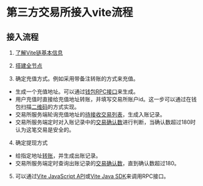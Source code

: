 # 第三方交易所接入vite流程

## 接入流程

1. [了解Vite链基本信息](https://vite.wiki/zh/introduction/)

2. [搭建全节点](https://vite.wiki/zh/tutorial/node/install.html)

3. 确定充值方式。例如采用带备注转账的方式来充值。

* 生成一个充值地址。可以通过[钱包RPC接口](https://vite.wiki/zh/api/rpc/wallet_v2.html#wallet-createentropyfile)来生成。
* 用户充值时直接给充值地址转账，并填写交易所账户id。这一步可以通过在钱包扫描[二维码](https://vite.wiki/zh/vep/vep-4.html)的方式实现。
* 交易所服务端轮询充值地址的[待接收交易列表](https://vite.wiki/zh/api/rpc/ledger_v2.html#ledger-getunreceivedblocksbyaddress)，生成入账记录。
* 交易所服务端定时对入账记录中的[交易确认数](https://vite.wiki/zh/api/rpc/ledger_v2.html#ledger-getaccountblockbyhash)进行判断，当确认数超过180时认为这笔交易是安全的。

4. 确定提现方式

* 给指定地址[转账](https://vite.wiki/zh/api/rpc/ledger_v2.html#ledger-sendrawtransaction)，并生成出账记录。
* 交易所服务端定时查询出账记录的[交易确认数](https://vite.wiki/zh/api/rpc/ledger_v2.html#ledger-getaccountblockbyhash)，直到确认数超过180。

5. 可以通过[Vite JavaScript API](https://vite.wiki/zh/api/vitejs/)或[Vite Java SDK](https://vite.wiki/zh/api/javasdk_v2/)来调用RPC接口。
